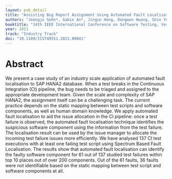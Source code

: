 ```yaml
---
layout: pub_detail
title: "Assisting Bug Report Assignment Using Automated Fault Localisation: An Industrial Case Study"
authors: "Jeongju Sohn*, Gabin An*, Jingun Hong, Dongwon Hwang, Shin Yoo"
booktitle: "14th IEEE International Conference on Software Testing, Verification and Validation (ICST'21)"
year: 2021
track: "Industry Track"
doi: "10.1109/ICST49551.2021.00041"
---
```


# Abstract

We present a case study of an industry scale application of automated fault localisation to SAP HANA2 database. When a test breaks in the Continuous Integration (CI) pipeline, the bug needs to be triaged and assigned to the appropriate development team. Given the scale and complexity of SAP HANA2, the assignment itself can be a challenging task. The current practice depends on the static mapping between test scripts and software components, as well as human domain knowledge. We apply automated fault localisation to aid the issue allocation in the CI pipeline: once a test failure is observed, the automated fault localisation technique identifies the suspicious software component using the information from the test failure. The localisation result can be used by the issue manager to allocate the incoming test failure issues more efficiently. We have analysed 137 CI test executions with at least one failing test script using Spectrum Based Fault Localisation. The results show that automated fault localisation can identify the faulty software component for 61 out of 137 studied test failures within top 10 places out of over 200 components. Out of the 61 faults, 36 faults were not identifiable based on the static mapping between test script and software components at all.
